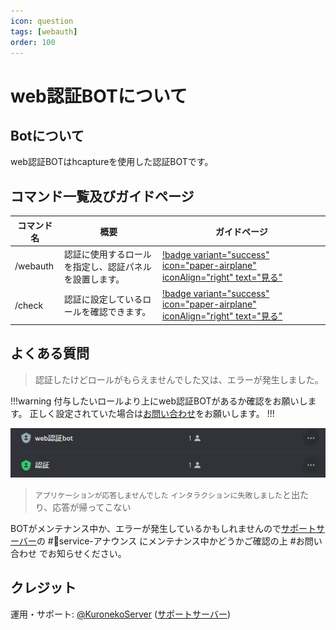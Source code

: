 ```yaml
---
icon: question
tags: [webauth]
order: 100
---
```


# web認証BOTについて
## Botについて
web認証BOTはhcaptureを使用した認証BOTです。

## コマンド一覧及びガイドページ
コマンド名 | 概要 | ガイドページ
-- | -- | --
/webauth | 認証に使用するロールを指定し、認証パネルを設置します。 | [!badge variant="success" icon="paper-airplane" iconAlign="right" text="見る"](webauth.md)
/check | 認証に設定しているロールを確認できます。 | [!badge variant="success" icon="paper-airplane" iconAlign="right" text="見る"](check.md)

## よくある質問
> 認証したけどロールがもらえませんでした又は、エラーが発生しました。

!!!warning
付与したいロールより上にweb認証BOTがあるか確認をお願いします。
正しく設定されていた場合は[お問い合わせ](https://discord.com/invite/Y6w5Jv3EAR)をお願いします。
!!!

![](/static/webauth-bot/role.webp)

> `アプリケーションが応答しませんでした` `インタラクションに失敗しました`と出たり、応答が帰ってこない

BOTがメンテナンス中か、エラーが発生しているかもしれませんので[サポートサーバー](https://discord.com/invite/Y6w5Jv3EAR)の #📢service-アナウンス にメンテナンス中かどうかご確認の上 #お問い合わせ でお知らせください。

## クレジット
運用・サポート: [@KuronekoServer](https://x.com/kuroneko_server) ([サポートサーバー](https://discord.com/invite/Y6w5Jv3EAR))  